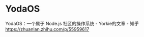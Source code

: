 # YodaOS






















YodaOS：一个属于 Node.js 社区的操作系统 - Yorkie的文章 - 知乎
https://zhuanlan.zhihu.com/p/55959617





























